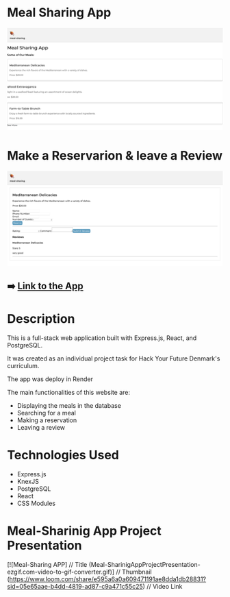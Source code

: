 # Meal Sharing App

![Meal Sharing App](./src/client/assets/images/mealsharingpic1.png)

# Make a Reservarion & leave a Review
![Make a Reservarion & Leave a Review](./src/client/assets/images/mealsharingpic2.png)

## ➡️  [Link to the App](https://meal-sharing-n0q9.onrender.com)

# Description

This is a full-stack web application built with Express.js, React, and PostgreSQL.

It was created as an individual project task for Hack Your Future Denmark's curriculum.

The app was deploy in Render

The main functionalities of this website are:

- Displaying the meals in the database
- Searching for a meal
- Making a reservation
- Leaving a review

# Technologies Used

- Express.js
- KnexJS
- PostgreSQL
- React
- CSS Modules

# Meal-Sharinig App Project Presentation

[![Meal-Sharing APP]          // Title
(Meal-SharinigAppProjectPresentation-ezgif.com-video-to-gif-converter.gif)] // Thumbnail
(https://www.loom.com/share/e595a6a0a609471191ae8dda1db28831?sid=05e65aae-b4dd-4819-ad87-c9a471c55c25)    // Video Link


